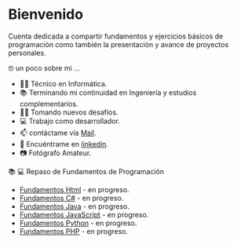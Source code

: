 # Bienvenido

Cuenta dedicada a compartir fundamentos y ejercicios básicos de programación como también la presentación y avance de proyectos personales.

🤓 un poco sobre mi ... 

 - 👨‍🎓 Técnico en Informática.
 - 📚 Terminando mi continuidad en Ingeniería y estudios complementarios.
 - 👨‍🏫 Tomando nuevos desafíos.
 - 💻 Trabajo como desarrollador.
 - 📫 contáctame vía [Mail](mailto:matias.munoz@drackdesign.cl).
 - 👤 Encuéntrame en [linkedin](https://www.linkedin.com/in/mmunozacevedo/). 
 - 📷 Fotógrafo Amateur.


📚 💻 Repaso de Fundamentos de Programación 
- [Fundamentos Html](https://github.com/kmtkei/FundamentosHTML) - en progreso.
- [Fundamentos C#](https://github.com/kmtkei/FundamentosCSharp) - en progreso.
- [Fundamentos Java](https://github.com/kmtkei/FundamentosJava) - en progreso.
- [Fundamentos JavaScript](https://github.com/kmtkei/FundamentosJavaScript) - en progreso.
- [Fundamentos Python](https://github.com/kmtkei/FundamentosPython) - en progreso.
- [Fundamentos PHP](https://github.com/kmtkei/FundamentosPHP) - en progreso.
